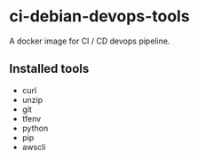 # ci-debian-devops-tools
A docker image for CI / CD devops pipeline.

## Installed tools

* curl
* unzip
* git
* tfenv
* python
* pip
* awscli
